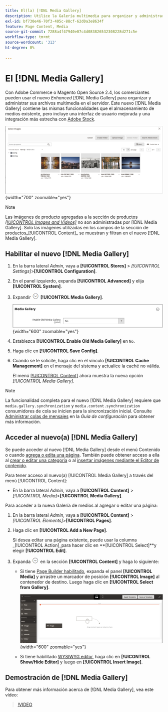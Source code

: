 ```yaml
---
title: El(la) [!DNL Media Gallery]
description: Utilice la Galería multimedia para organizar y administrar los archivos multimedia en el servidor.
exl-id: bf730e46-70f3-405c-88cf-62d0a3e8634f
feature: Page Content, Media
source-git-commit: 7288a4f47940e07c4d083826532308228d271c5e
workflow-type: tm+mt
source-wordcount: '313'
ht-degree: 0%

---
```


# El [!DNL Media Gallery]

Con Adobe Commerce o Magento Open Source 2.4, los comerciantes pueden usar el nuevo _Enhanced_ [!DNL Media Gallery] para organizar y administrar sus archivos multimedia en el servidor. Este nuevo [!DNL Media Gallery] contiene las mismas funcionalidades que el almacenamiento de medios existente, pero incluye una interfaz de usuario mejorada y una integración más estrecha con [Adobe Stock][adobe-stock].

![Imágenes mostradas en la cuadrícula de la Galería multimedia](./assets/media-gallery-grid.png){width="700" zoomable="yes"}

>[!NOTE]
>
>Las imágenes de producto agregadas a la sección de productos [_[!UICONTROL Images and Videos]_](../catalog/product-image.md#upload-an-image) no son administradas por [!DNL Media Gallery]. Solo las imágenes utilizadas en los campos de la sección de productos_[!UICONTROL Content]_ se muestran y filtran en el nuevo [!DNL Media Gallery].

## Habilitar el nuevo [!DNL Media Gallery]

1. En la barra lateral _Admin_, vaya a **[!UICONTROL Stores]** > _[!UICONTROL Settings]_>**[!UICONTROL Configuration]**.

1. En el panel izquierdo, expanda **[!UICONTROL Advanced]** y elija **[!UICONTROL System]**.

1. Expandir ![Selector de expansión](../assets/icon-display-expand.png) **[!UICONTROL Media Gallery]**.

   ![Configuración avanzada - [!DNL Media Gallery]](./assets/system-media-gallery.png){width="600" zoomable="yes"}

1. Establezca **[!UICONTROL Enable Old Media Gallery]** en `No`.

1. Haga clic en **[!UICONTROL Save Config]**.

1. Cuando se le solicite, haga clic en el vínculo **[!UICONTROL Cache Management]** en el mensaje del sistema y actualice la caché no válida.

   El menú [[!UICONTROL Content]](/help/content-design/content-menu.md) ahora muestra la nueva opción _[!UICONTROL Media Gallery]_.

>[!NOTE]
>
>La funcionalidad completa para el nuevo [!DNL Media Gallery] requiere que `media.gallery.synchronization` y `media.content.synchronization` consumidores de cola se inicien para la sincronización inicial. Consulte [Administrar colas de mensajes](https://experienceleague.adobe.com/docs/commerce-operations/configuration-guide/message-queues/manage-message-queues.html) en la _Guía de configuración_ para obtener más información.

## Acceder al nuevo(a) [!DNL Media Gallery]

Se puede acceder al nuevo [!DNL Media Gallery] desde el menú Contenido o cuando [agrega o edita una página](/help/content-design/page-add.md). También puede obtener acceso a ella al [crear o editar una categoría](/help/catalog/category-create.md) o al [insertar imágenes mediante el Editor de contenido](/help/content-design/editor-insert-image.md).

Para tener acceso al nuevo(a) [!UICONTROL Media Gallery] a través del menú [!UICONTROL Content]:

- En la barra lateral _Admin_, vaya a **[!UICONTROL Content]** > _[!UICONTROL Media]_>**[!UICONTROL Media Gallery]**.

Para acceder a la nueva Galería de medios al agregar o editar una página:

1. En la barra lateral _Admin_, vaya a **[!UICONTROL Content]** > _[!UICONTROL Elements]_>**[!UICONTROL Pages]**.

1. Haga clic en **[!UICONTROL Add a New Page]**.

   Si desea editar una página existente, puede usar la columna _[!UICONTROL Action]_para hacer clic en **[!UICONTROL Select]**y elegir **[!UICONTROL Edit]**.

1. Expanda ![Selector de expansión](../assets/icon-display-expand.png) en la sección **[!UICONTROL Content]** y haga lo siguiente:

   - Si tiene [Page Builder habilitado](../page-builder/setup.md), expanda el panel **[!UICONTROL Media]** y arrastre un marcador de posición **[!UICONTROL Image]** al contenedor de destino. Luego haga clic en **[!UICONTROL Select from Gallery]**.

     ![Arrastrar imagen al escenario](./assets/pb-media-image-drag.png){width="600" zoomable="yes"}

   - Si tiene habilitado [WYSIWYG editor](/help/content-design/editor.md), haga clic en **[!UICONTROL Show/Hide Editor]** y luego en **[!UICONTROL Insert Image]**.

## Demostración de [!DNL Media Gallery]

Para obtener más información acerca de [!DNL Media Gallery], vea este vídeo:

>[!VIDEO](https://video.tv.adobe.com/v/343785?quality=12&learn=on)

[adobe-stock]: https://stock.adobe.com

